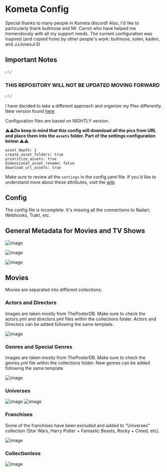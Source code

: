 # Kometa Config
Special thanks to many people in Kometa discord! Also, I'd like to particularly thank bullmose and Mr. Carrot who have helped me tremendously with all my support needs. 
The current configuration was inspired (and copied from) by other people's work: bullmose, solen, kaden, and JJJonesJr3)

## Important Notes

:white_check_mark::white_check_mark: <h3>**THIS REPOSITORY WILL NOT BE UPDATED MOVING FORWARD**</h3>:white_check_mark::white_check_mark:

I have decided to take a different approach and organize my Plex differently. New version found [here](https://github.com/goldcoin93/kometa-new)

Configuration files are based on NIGHTLY version.

:warning::warning:**Do keep in mind that this config will download all the pics from URL and place them into the `assets` folder. Part of the settings configuration below:**:warning::warning:
```
asset_depth: 1
create_asset_folders: true
prioritize_assets: true
dimensional_asset_rename: false
download_url_assets: true
```
Make sure to review all the `settings` in the config.yaml file.
If you'd like to understand more about these attributes, visit the [wiki](https://metamanager.wiki/en/nightly/config/settings/). 

## Config

The config file is incomplete. It's missing all the connections to Radarr, Webhooks, Trakt, etc.

## General Metadata for Movies and TV Shows

![image](https://github.com/goldcoin93/kometa-config1/assets/25493830/9bbf670d-da07-4db3-9c26-b5ce4721753b)

![image](https://github.com/goldcoin93/kometa-config1/assets/25493830/f570b9c9-6a02-40cd-a7b3-a316d026c032)

![image](https://github.com/goldcoin93/kometa-config1/assets/25493830/c562adf2-3ff0-4f55-afd8-2e2022e6cedd)

## Movies

Movies are separated into different collections:

### Actors and Directors

Images are taken mostly from ThePosterDB. Make sure to check the actors.yml and directors.yml files within the collections folder. Actors and Directors can be added following the same template.

![image](https://github.com/goldcoin93/kometa-config1/assets/25493830/0b9093ec-df91-42d5-bd7d-1cd27fc35226)

### Genres and Special Genres

Images are taken mostly from ThePosterDB. Make sure to check the genres.yml file within the collections folder. New genres can be added following the same template

![image](https://github.com/goldcoin93/kometa-config1/assets/25493830/e89f2548-19df-4909-9b50-40691a7e2d23)

### Universes

![image](https://github.com/goldcoin93/kometa-config1/assets/25493830/a253c147-2347-404c-8252-98931131930e) ![image](https://github.com/goldcoin93/kometa-config1/assets/25493830/390434d6-e13a-41af-aa5b-39e0be5d4bab)

### Franchises

Some of the franchises have been excluded and added to "Universes" collection (Star Wars, Harry Potter + Fantastic Beasts, Rocky + Creed, etc).

![image](https://github.com/goldcoin93/kometa-config1/assets/25493830/43fa9653-f9fc-41ad-85b7-e086325b63c2)


### Collectionless

![image](https://github.com/goldcoin93/kometa-config1/assets/25493830/e2820f84-1ff2-43bc-b57a-4b560cdb1788)







